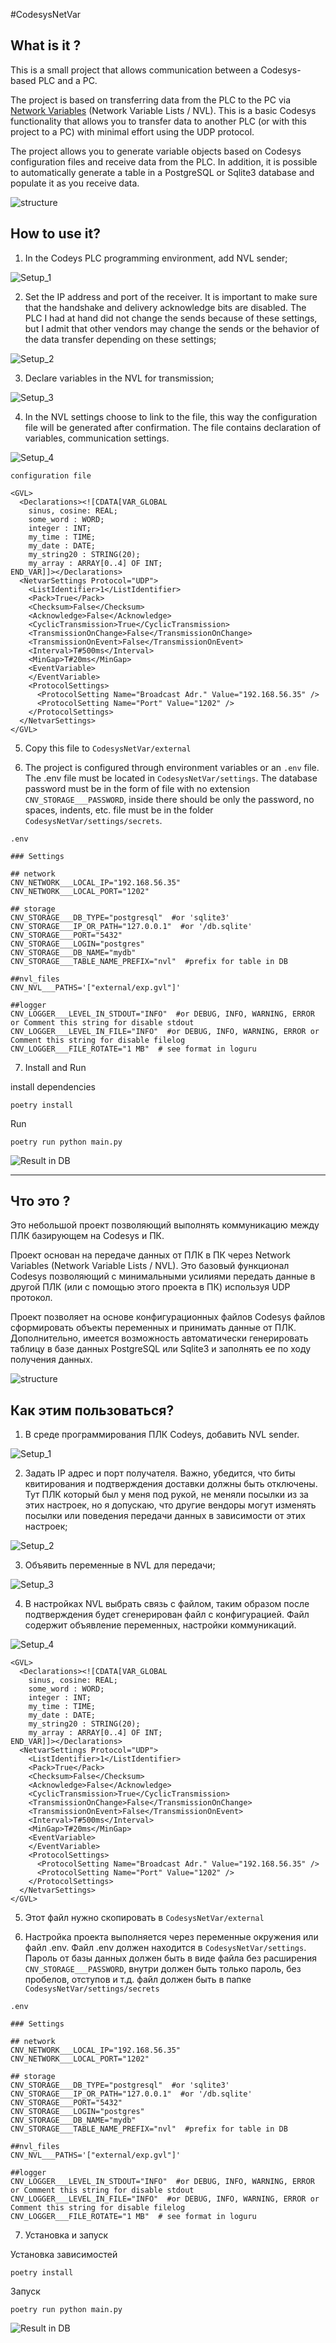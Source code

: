 #CodesysNetVar
## What is it ?

This is a small project that allows communication between a Codesys-based PLC and a PC.

The project is based on transferring data from the PLC to the PC via 
[Network Variables](https://help.codesys.com/api-content/2/codesys/3.5.13.0/en/_cds_f_networkvariables/) 
(Network Variable Lists / NVL).
This is a basic Codesys functionality that allows you to transfer data to another PLC (or with this project to a PC) 
with minimal effort using the UDP protocol.

The project allows you to generate variable objects based on Codesys configuration files and receive data from the PLC. 
In addition, it is possible to automatically generate a table in a PostgreSQL or Sqlite3 database and populate it 
as you receive data.

![structure](../assets/media/Nvl_S.jpg?raw=true)

## How to use it?

1. In the Codeys PLC programming environment, add NVL sender;

![Setup_1](../assets/media/Nvl_1.jpg?raw=true)

2. Set the IP address and port of the receiver. It is important to make sure that the handshake and 
delivery acknowledge bits are disabled. The PLC I had at hand did not change the sends because of these settings, 
but I admit that other vendors may change the sends or the behavior of the data transfer depending on these settings;

![Setup_2](../assets/media/Nvl_2.jpg?raw=true)

3. Declare variables in the NVL for transmission;

![Setup_3](../assets/media/Nvl_3.jpg?raw=true)

4. In the NVL settings choose to link to the file, this way the configuration file will be generated after confirmation.
The file contains declaration of variables, communication settings.

![Setup_4](../assets/media/Nvl_4.jpg?raw=true)

``configuration file``

    <GVL>
      <Declarations><![CDATA[VAR_GLOBAL
        sinus, cosine: REAL;
        some_word : WORD;
        integer : INT;
        my_time : TIME;
        my_date : DATE;
        my_string20 : STRING(20);
        my_array : ARRAY[0..4] OF INT;
    END_VAR]]></Declarations>
      <NetvarSettings Protocol="UDP">
        <ListIdentifier>1</ListIdentifier>
        <Pack>True</Pack>
        <Checksum>False</Checksum>
        <Acknowledge>False</Acknowledge>
        <CyclicTransmission>True</CyclicTransmission>
        <TransmissionOnChange>False</TransmissionOnChange>
        <TransmissionOnEvent>False</TransmissionOnEvent>
        <Interval>T#500ms</Interval>
        <MinGap>T#20ms</MinGap>
        <EventVariable>
        </EventVariable>
        <ProtocolSettings>
          <ProtocolSetting Name="Broadcast Adr." Value="192.168.56.35" />
          <ProtocolSetting Name="Port" Value="1202" />
        </ProtocolSettings>
      </NetvarSettings>
    </GVL>

5. Copy this file to ```CodesysNetVar/external```

6. The project is configured through environment variables or an ```.env``` file. 
The .env file must be located in ```CodesysNetVar/settings```. The database password must be in the form of 
file with no extension ```CNV_STORAGE___PASSWORD```, inside there should be only the password, no spaces, indents, etc. file 
must be in the folder ```CodesysNetVar/settings/secrets```.

``.env``
```
### Settings

## network
CNV_NETWORK___LOCAL_IP="192.168.56.35"
CNV_NETWORK___LOCAL_PORT="1202"

## storage
CNV_STORAGE___DB_TYPE="postgresql"  #or 'sqlite3'
CNV_STORAGE___IP_OR_PATH="127.0.0.1"  #or '/db.sqlite'
CNV_STORAGE___PORT="5432"
CNV_STORAGE___LOGIN="postgres"
CNV_STORAGE___DB_NAME="mydb"
CNV_STORAGE___TABLE_NAME_PREFIX="nvl"  #prefix for table in DB

##nvl_files
CNV_NVL___PATHS='["external/exp.gvl"]'

##logger
CNV_LOGGER___LEVEL_IN_STDOUT="INFO"  #or DEBUG, INFO, WARNING, ERROR or Comment this string for disable stdout
CNV_LOGGER___LEVEL_IN_FILE="INFO"  #or DEBUG, INFO, WARNING, ERROR or Comment this string for disable filelog
CNV_LOGGER___FILE_ROTATE="1 MB"  # see format in loguru
```

7. Install and Run 

install dependencies
```commandline
poetry install
```
Run
```commandline
poetry run python main.py
```

![Result in DB](../assets/media/Nvl_5.jpg?raw=true)

---
## Что это ?

Это небольшой проект позволяющий выполнять коммуникацию между ПЛК базирующем на Codesys и ПК.

Проект основан на передаче данных от ПЛК в ПК через Network Variables (Network Variable Lists / NVL).
Это базовый функционал Codesys позволяющий с минимальными усилиями передать данные в другой ПЛК 
(или с помощью этого проекта в ПК) используя UDP протокол.

Проект позволяет на основе конфигурационных файлов Codesys файлов сформировать объекты переменных и принимать данные 
от ПЛК. Дополнительно, имеется возможность автоматически генерировать таблицу в базе данных PostgreSQL или Sqlite3 и 
заполнять ее по ходу получения данных.

![structure](../assets/media/Nvl_S.jpg?raw=true)

## Как этим пользоваться?

1. В среде программирования ПЛК Codeys, добавить NVL sender.

![Setup_1](../assets/media/Nvl_1.jpg?raw=true)

2. Задать IP адрес и порт получателя. Важно, убедится, что биты квитирования и подтверждения доставки должны 
быть отключены. Тут ПЛК который был у меня под рукой, не меняли посылки из за этих настроек, но я допускаю, 
что другие вендоры могут изменять посылки или поведения передачи данных в зависимости от этих настроек;

![Setup_2](../assets/media/Nvl_2.jpg?raw=true)

3. Объявить переменные в NVL для передачи;

![Setup_3](../assets/media/Nvl_3.jpg?raw=true)

4. В настройках NVL выбрать связь с файлом, таким образом после подтверждения будет сгенерирован файл с конфигурацией. 
Файл содержит объявление переменных, настройки коммуникаций.

![Setup_4](../assets/media/Nvl_4.jpg?raw=true)

    <GVL>
      <Declarations><![CDATA[VAR_GLOBAL
        sinus, cosine: REAL;
        some_word : WORD;
        integer : INT;
        my_time : TIME;
        my_date : DATE;
        my_string20 : STRING(20);
        my_array : ARRAY[0..4] OF INT;
    END_VAR]]></Declarations>
      <NetvarSettings Protocol="UDP">
        <ListIdentifier>1</ListIdentifier>
        <Pack>True</Pack>
        <Checksum>False</Checksum>
        <Acknowledge>False</Acknowledge>
        <CyclicTransmission>True</CyclicTransmission>
        <TransmissionOnChange>False</TransmissionOnChange>
        <TransmissionOnEvent>False</TransmissionOnEvent>
        <Interval>T#500ms</Interval>
        <MinGap>T#20ms</MinGap>
        <EventVariable>
        </EventVariable>
        <ProtocolSettings>
          <ProtocolSetting Name="Broadcast Adr." Value="192.168.56.35" />
          <ProtocolSetting Name="Port" Value="1202" />
        </ProtocolSettings>
      </NetvarSettings>
    </GVL>

5. Этот файл нужно скопировать в ``CodesysNetVar/external``

6. Настройка проекта выполняется через переменные окружения или файл .env. 
Файл .env должен находится в ``CodesysNetVar/settings``. Пароль от базы данных должен быть в виде 
файла без расширения ``CNV_STORAGE___PASSWORD``, внутри должен быть только пароль, без пробелов, отступов и т.д. файл 
должен быть в папке ``CodesysNetVar/settings/secrets``


``.env``
```
### Settings

## network
CNV_NETWORK___LOCAL_IP="192.168.56.35"
CNV_NETWORK___LOCAL_PORT="1202"

## storage
CNV_STORAGE___DB_TYPE="postgresql"  #or 'sqlite3'
CNV_STORAGE___IP_OR_PATH="127.0.0.1"  #or '/db.sqlite'
CNV_STORAGE___PORT="5432"
CNV_STORAGE___LOGIN="postgres"
CNV_STORAGE___DB_NAME="mydb"
CNV_STORAGE___TABLE_NAME_PREFIX="nvl"  #prefix for table in DB

##nvl_files
CNV_NVL___PATHS='["external/exp.gvl"]'

##logger
CNV_LOGGER___LEVEL_IN_STDOUT="INFO"  #or DEBUG, INFO, WARNING, ERROR or Comment this string for disable stdout
CNV_LOGGER___LEVEL_IN_FILE="INFO"  #or DEBUG, INFO, WARNING, ERROR or Comment this string for disable filelog
CNV_LOGGER___FILE_ROTATE="1 MB"  # see format in loguru
```

7. Установка и запуск

Установка зависимостей
```commandline
poetry install
```
Запуск
```commandline
poetry run python main.py
```

![Result in DB](../assets/media/Nvl_5.jpg?raw=true)
